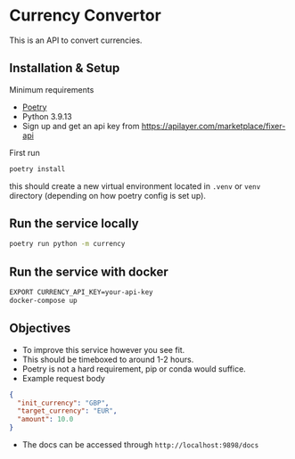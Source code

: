 # Currency Convertor
This is an API to convert currencies.

## Installation & Setup

Minimum requirements
* [Poetry](https://python-poetry.org)
* Python 3.9.13
* Sign up and get an api key from https://apilayer.com/marketplace/fixer-api

First run
```sh
poetry install
```
this should create a new virtual environment located in `.venv` or `venv` directory
(depending on how poetry config is set up).
## Run the service locally
```sh
poetry run python -m currency
```

## Run the service with docker
```sh
EXPORT CURRENCY_API_KEY=your-api-key
docker-compose up
```

## Objectives
* To improve this service however you see fit.
* This should be timeboxed to around 1-2 hours.
* Poetry is not a hard requirement, pip or conda would suffice.
* Example request body
```json
{
  "init_currency": "GBP",
  "target_currency": "EUR",
  "amount": 10.0
}
```
* The docs can be accessed through `http://localhost:9898/docs`

